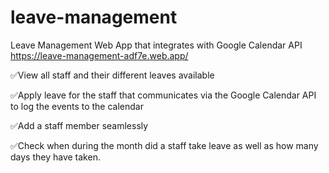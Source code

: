 # leave-management
 Leave Management Web App that integrates with Google Calendar API
https://leave-management-adf7e.web.app/

✅View all staff and their different leaves available

✅Apply leave for the staff that communicates via the Google Calendar API to log the events to the calendar

✅Add a staff member seamlessly

✅Check when during the month did a staff take leave as well as how many days they have taken.
